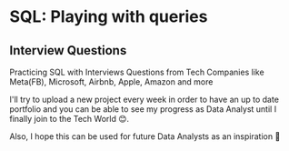 # SQL: Playing with queries

## Interview Questions
  Practicing SQL with Interviews Questions from Tech Companies like Meta(FB), Microsoft, Airbnb, Apple, Amazon and more
  
  I'll try to upload a new project every week in order to have an up to date portfolio and you can be able to see my progress as Data Analyst until I finally join to the Tech World 😊.

Also, I hope this can be used for future Data Analysts as an inspiration 💪
